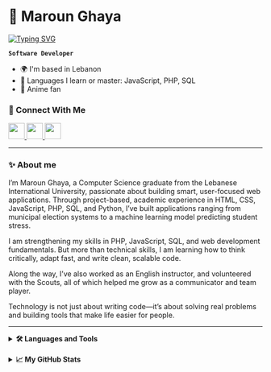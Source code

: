 # 🤖 Maroun Ghaya

<a href="https://git.io/typing-svg">
  <img src="https://readme-typing-svg.demolab.com?font=Fira+Code&duration=2000&pause=1000&color=FCD34D&random=false&width=435&lines=%F0%9F%92%A1+Learn.;%F0%9F%91%A8%E2%80%8D%F0%9F%92%BB+Practice.;%F0%9F%94%A5+Master..%E2%9D%8C+Main%E2%9C%85." alt="Typing SVG" />
</a>

**`Software Developer`**

* 🌍 I'm based in Lebanon
* 🧠 Languages I learn or master: JavaScript, PHP, SQL
* 🍿 Anime fan

### 🔗 Connect With Me

<p align="left">
    <a href="https://www.github.com/MarounnGhayaa" target="_blank" rel="noreferrer"> <picture> <source media="(prefers-color-scheme: dark)" srcset="https://raw.githubusercontent.com/danielcranney/readme-generator/main/public/icons/socials/github-dark.svg" /> <source media="(prefers-color-scheme: light)" srcset="https://raw.githubusercontent.com/danielcranney/readme-generator/main/public/icons/socials/github.svg" /> <img src="https://raw.githubusercontent.com/danielcranney/readme-generator/main/public/icons/socials/github.svg" width="32" height="32" /> </picture> </a>
    <a href="https://www.instagram.com/maroun.ghaya/" target="_blank" rel="noreferrer"> <picture> <source media="(prefers-color-scheme: dark)" srcset="https://raw.githubusercontent.com/danielcranney/readme-generator/main/public/icons/socials/instagram.svg" /> <source media="(prefers-color-scheme: light)" srcset="https://raw.githubusercontent.com/danielcranney/readme-generator/main/public/icons/socials/instagram.svg" /> <img src="https://raw.githubusercontent.com/danielcranney/readme-generator/main/public/icons/socials/instagram.svg" width="32" height="32" /> </picture> </a>
    <a href="https://www.linkedin.com/in/maroun-ghaya/" target="_blank" rel="noreferrer"> <picture> <source media="(prefers-color-scheme: dark)" srcset="https://raw.githubusercontent.com/danielcranney/readme-generator/main/public/icons/socials/linkedin-dark.svg" /> <source media="(prefers-color-scheme: light)" srcset="https://raw.githubusercontent.com/danielcranney/readme-generator/main/public/icons/socials/linkedin.svg" /> <img src="https://raw.githubusercontent.com/danielcranney/readme-generator/main/public/icons/socials/linkedin.svg" width="32" height="32" /> </picture> </a>
</p>

---

### ✨ About me

I’m Maroun Ghaya, a Computer Science graduate from the Lebanese International University, passionate about building smart, user-focused web applications. Through project-based, academic experience in HTML, CSS, JavaScript, PHP, SQL, and Python, I’ve built applications ranging from municipal election systems to a machine learning model predicting student stress.

I am strengthening my skills in PHP, JavaScript, SQL, and web development fundamentals. But more than technical skills, I am learning how to think critically, adapt fast, and write clean, scalable code.

Along the way, I’ve also worked as an English instructor, and volunteered with the Scouts, all of which helped me grow as a communicator and team player.
<br />

Technology is not just about writing code—it’s about solving real problems and building tools that make life easier for people.

---

<details>
    <summary><b>🛠️ Languages and Tools</b></summary>
    <br />
    <p align="left">
        <a href="https://developer.mozilla.org/en-US/docs/Web/JavaScript" target="_blank" rel="noreferrer"><img src="https://raw.githubusercontent.com/danielcranney/readme-generator/main/public/icons/skills/javascript-colored.svg" width="36" height="36" alt="JavaScript" /</a>
        <a href="https://www.php.net/" target="_blank" rel="noreferrer"><img src="https://raw.githubusercontent.com/danielcranney/readme-generator/main/public/icons/skills/php-colored.svg" width="36" height="36" alt="PHP" /></a>
        <a href="https://www.w3.org/TR/CSS/#css" target="_blank" rel="noreferrer"><img src="https://raw.githubusercontent.com/danielcranney/readme-generator/main/public/icons/skills/css3-colored.svg" width="36" height="36" alt="CSS3" /></a>
       <a href="https://www.mysql.com/" target="_blank" rel="noreferrer"><img src="https://raw.githubusercontent.com/danielcranney/readme-generator/main/public/icons/skills/mysql-colored.svg" width="36" height="36" alt="MySQL" /></a>
    </p>
</details>

<br />

<details>
    <summary><b>📈 My GitHub Stats</b></summary>
    <br />
    <a href="http://www.github.com/MarounnGhayaa"><img src="https://github-readme-stats.vercel.app/api?username=MarounnGhayaa&show_icons=true&hide=issues,&count_private=true&title_color=10b981&text_color=ffffff&icon_color=facc15&bg_color=1c1917&hide_border=true&show_icons=true" alt="MarounnGhayaa's GitHub stats" /></a>
    <br />    
    <a href="http://www.github.com/MarounnGhayaa"><img src="https://github-readme-streak-stats.herokuapp.com/?user=MarounnGhayaa&stroke=ffffff&background=1c1917&ring=10b981&fire=10b981&currStreakNum=ffffff&currStreakLabel=10b981&sideNums=ffffff&sideLabels=ffffff&dates=ffffff&hide_border=true" alt="More of MarounnGhayaa's GitHub stats" /></a>
    <br />
</details>
